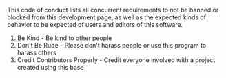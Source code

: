 This code of conduct lists all concurrent requirements to not be banned or blocked from this development page, as well as the expected kinds of behavior to be expected of users and editors of this software. 
1. Be Kind - Be kind to other people
2. Don't Be Rude - Please don't harass people or use this program to harass others
3. Credit Contributors Properly - Credit everyone involved with a project created using this base